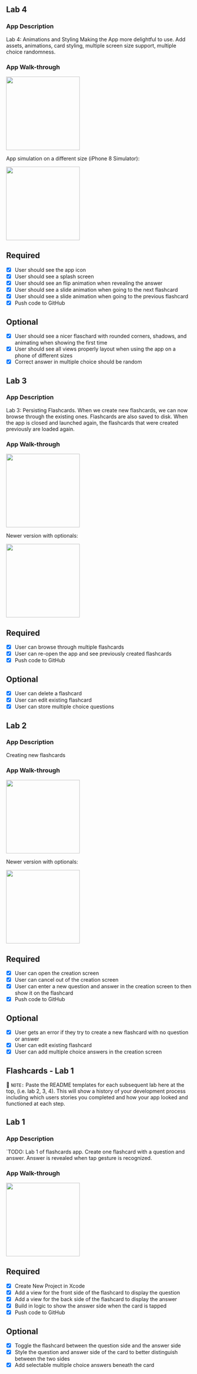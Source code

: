 ## Lab 4

### App Description
Lab 4: Animations and Styling
Making the App more delightful to use. Add assets, animations, card styling, multiple screen size support, multiple choice randomness.

### App Walk-through

<img src=https://i.imgur.com/xi14d8t.gif width=200><br>

App simulation on a different size (iPhone 8 Simulator):

<img src=https://i.imgur.com/ti13QPe.gif width=200><br>

## Required
- [x] User should see the app icon 
- [x] User should see a splash screen
- [x] User should see an flip animation when revealing the answer
- [x] User should see a slide animation when going to the next flashcard
- [x] User should see a slide animation when going to the previous flashcard
- [x] Push code to GitHub
## Optional
- [x] User should see a nicer flaschard with rounded corners, shadows, and animating when showing the first time
- [x] User should see all views properly layout when using the app on a phone of different sizes
- [x] Correct answer in multiple choice should be random

## Lab 3

### App Description
Lab 3: Persisting Flashcards. 
When we create new flashcards, we can now browse through the existing ones. Flashcards are also saved to disk. When the app is closed and launched again, the flashcards that were created previously are loaded again.

### App Walk-through

<img src=https://i.imgur.com/1hxzvjT.gif width=200><br>

Newer version with optionals:

<img src=https://i.imgur.com/wUTYs9p.gif width=200><br>

## Required
- [x] User can browse through multiple flashcards
- [x] User can re-open the app and see previously created flashcards
- [x] Push code to GitHub
## Optional
- [x] User can delete a flashcard
- [x] User can edit existing flashcard
- [x] User can store multiple choice questions
## Lab 2

### App Description
Creating new flashcards 

### App Walk-through

<img src=https://i.imgur.com/eu32yoP.gif width=200><br>

Newer version with optionals:

<img src=https://i.imgur.com/KGYr6Th.gif width=200><br>


## Required
- [x] User can open the creation screen
- [x] User can cancel out of the creation screen
- [x] User can enter a new question and answer in the creation screen to then show it on the flashcard
- [x] Push code to GitHub
## Optional
- [x] User gets an error if they try to create a new flashcard with no question or answer
- [x] User can edit existing flashcard
- [x] User can add multiple choice answers in the creation screen

## Flashcards - Lab 1

📝 `NOTE:` Paste the README templates for each subsequent lab here at the top, (i.e. lab 2, 3, 4). This will show a history of your development process including which users stories you completed and how your app looked and functioned at each step.

## Lab 1

### App Description
`TODO: Lab 1 of flashcards app. Create one flashcard with a question and answer. Answer is revealed when tap gesture is recognized.

### App Walk-through
<img src=https://i.imgur.com/QEITrDl.gif width=200><br>

## Required
- [x] Create New Project in Xcode
- [x] Add a view for the front side of the flashcard to display the question
- [x] Add a view for the back side of the flashcard to display the answer
- [x] Build in logic to show the answer side when the card is tapped
- [x] Push code to GitHub
## Optional
- [x] Toggle the flashcard between the question side and the answer side
- [x] Style the question and answer side of the card to better distinguish between the two sides
- [x] Add selectable multiple choice answers beneath the card
